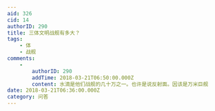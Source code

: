 ```yaml
---
aid: 326
cid: 14
authorID: 290
title: 三体文明战舰有多大？
tags:
    - 体
    - 战舰
comments:
    -
        authorID: 290
        addTime: 2018-03-21T06:50:00.000Z
        content: 水滴是他们战舰的几十万之一。也许是说反射面。因该是万米巨舰
date: 2018-03-21T06:36:00.000Z
category: 问答
---
```



